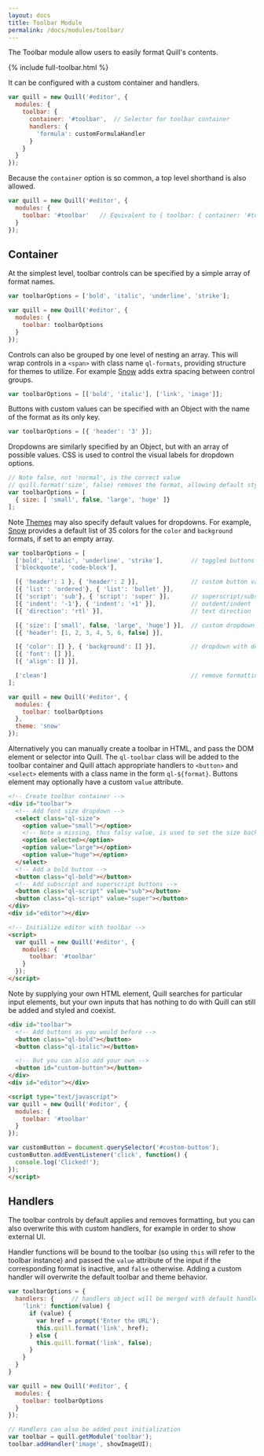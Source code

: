 ```yaml
---
layout: docs
title: Toolbar Module
permalink: /docs/modules/toolbar/
---
```

<!-- head -->
<link href="{{ site.cdn }}{{ site.version }}/quill.snow.css" rel="stylesheet">
<!-- head -->

The Toolbar module allow users to easily format Quill's contents.

<div class="quill-wrapper">
  <div id="toolbar-toolbar" class="toolbar">
  {% include full-toolbar.html %}
  </div>
  <div id="toolbar-editor" class="editor"></div>
</div>

It can be configured with a custom container and handlers.

```javascript
var quill = new Quill('#editor', {
  modules: {
    toolbar: {
      container: '#toolbar',  // Selector for toolbar container
      handlers: {
        'formula': customFormulaHandler
      }
    }
  }
});
```

Because the `container` option is so common, a top level shorthand is also allowed.

```javascript
var quill = new Quill('#editor', {
  modules: {
    toolbar: '#toolbar'   // Equivalent to { toolbar: { container: '#toolbar' }}
  }
});
```


## Container

At the simplest level, toolbar controls can be specified by a simple array of format names.

```javascript
var toolbarOptions = ['bold', 'italic', 'underline', 'strike'];

var quill = new Quill('#editor', {
  modules: {
    toolbar: toolbarOptions
  }
});
```

Controls can also be grouped by one level of nesting an array. This will wrap controls in a `<span>` with class name `ql-formats`, providing structure for themes to utilize. For example [Snow](/docs/themes/#snow/) adds extra spacing between control groups.

```javascript
var toolbarOptions = [['bold', 'italic'], ['link', 'image']];
```

Buttons with custom values can be specified with an Object with the name of the format as its only key.

```javascript
var toolbarOptions = [{ 'header': '3' }];
```

Dropdowns are similarly specified by an Object, but with an array of possible values. CSS is used to control the visual labels for dropdown options.

```javascript
// Note false, not 'normal', is the correct value
// quill.format('size', false) removes the format, allowing default styling to work
var toolbarOptions = [
  { size: [ 'small', false, 'large', 'huge' ]}
];
```

Note [Themes](/docs/themes/) may also specify default values for dropdowns. For example, [Snow](/docs/themes/#snow/) provides a default list of 35 colors for the `color` and `background` formats, if set to an empty array.

```javascript
var toolbarOptions = [
  ['bold', 'italic', 'underline', 'strike'],        // toggled buttons
  ['blockquote', 'code-block'],

  [{ 'header': 1 }, { 'header': 2 }],               // custom button values
  [{ 'list': 'ordered'}, { 'list': 'bullet' }],
  [{ 'script': 'sub'}, { 'script': 'super' }],      // superscript/subscript
  [{ 'indent': '-1'}, { 'indent': '+1' }],          // outdent/indent
  [{ 'direction': 'rtl' }],                         // text direction

  [{ 'size': ['small', false, 'large', 'huge'] }],  // custom dropdown
  [{ 'header': [1, 2, 3, 4, 5, 6, false] }],

  [{ 'color': [] }, { 'background': [] }],          // dropdown with defaults from theme
  [{ 'font': [] }],
  [{ 'align': [] }],

  ['clean']                                         // remove formatting button
];

var quill = new Quill('#editor', {
  modules: {
    toolbar: toolbarOptions
  },
  theme: 'snow'
});
```

Alternatively you can manually create a toolbar in HTML, and pass the DOM element or selector into Quill. The `ql-toolbar` class will be added to the toolbar container and Quill attach appropriate handlers to `<button>` and `<select>` elements with a class name in the form `ql-${format}`. Buttons element may optionally have a custom `value` attribute.

```html
<!-- Create toolbar container -->
<div id="toolbar">
  <!-- Add font size dropdown -->
  <select class="ql-size">
    <option value="small"></option>
    <!-- Note a missing, thus falsy value, is used to set the size back to default -->
    <option selected></option>
    <option value="large"></option>
    <option value="huge"></option>
  </select>
  <!-- Add a bold button -->
  <button class="ql-bold"></button>
  <!-- Add subscript and superscript buttons -->
  <button class="ql-script" value="sub"></button>
  <button class="ql-script" value="super"></button>
</div>
<div id="editor"></div>

<!-- Initialize editor with toolbar -->
<script>
  var quill = new Quill('#editor', {
    modules: {
      toolbar: '#toolbar'
    }
  });
</script>
```

Note by supplying your own HTML element, Quill searches for particular input elements, but your own inputs that has nothing to do with Quill can still be added and styled and coexist.

```html
<div id="toolbar">
  <!-- Add buttons as you would before -->
  <button class="ql-bold"></button>
  <button class="ql-italic"></button>

  <!-- But you can also add your own -->
  <button id="custom-button"></button>
</div>
<div id="editor"></div>

<script type="text/javascript">
var quill = new Quill('#editor', {
  modules: {
    toolbar: '#toolbar'
  }
});

var customButton = document.querySelector('#custom-button');
customButton.addEventListener('click', function() {
  console.log('Clicked!');
});
</script>
```


## Handlers

The toolbar controls by default applies and removes formatting, but you can also overwrite this with custom handlers, for example in order to show external UI.

Handler functions will be bound to the toolbar (so using `this` will refer to the toolbar instance) and passed the `value` attribute of the input if the corresponding format is inactive, and `false` otherwise. Adding a custom handler will overwrite the default toolbar and theme behavior.

```javascript
var toolbarOptions = {
  handlers: {     // handlers object will be merged with default handlers object
    'link': function(value) {
      if (value) {
        var href = prompt('Enter the URL');
        this.quill.format('link', href);
      } else {
        this.quill.format('link', false);
      }
    }
  }
}

var quill = new Quill('#editor', {
  modules: {
    toolbar: toolbarOptions
  }
});

// Handlers can also be added post initialization
var toolbar = quill.getModule('toolbar');
toolbar.addHandler('image', showImageUI);
```

<!-- script -->
<script src="{{site.cdn}}{{site.version}}/quill.js"></script>
<script>
  var quill = new Quill('#toolbar-editor', {
    modules: {
      toolbar: { container: '#toolbar-toolbar' }
    },
    theme: 'snow'
  });
</script>
<!-- script -->
